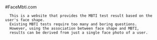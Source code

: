 #FaceMbti.com

      This is a website that provides the MBTI test result based on the user's face shape. 
      Existing MBTI tests require too many and boring questions. 
      However, using the association between face shape and MBTI, 
      results can be derived from just a single face photo of a user.
   
   
